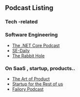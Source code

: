 ## Podcast Listing

### Tech -related

### Software Engineering
- [The .NET Core Podcast](https://castbox.fm/channel/The-.NET-Core-Podcast-id1394407)
- [SE-Daily]()
- [The Rabbit Hole]()


### On SaaS , startup, products..

- [The Art of Product](https://castbox.fm/channel/The-Art-of-Product-id2373419)
- [Startup for the Rest of us](https://castbox.fm/channel/Startups-For-the-Rest-of-Us-id1415647)
- [Failory Podcast](https://www.failory.com/podcast)





